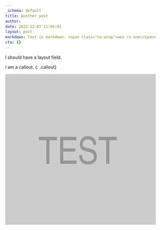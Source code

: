 ```yaml
---
_schema: default
title: Another post
author:
date: 2022-12-07 11:05:01
layout: post
markdown: Text in markdown. <span class="no-wrap">wea re one</span>
cta: {}
---
```

I <span class="big-blue-text">should </span>have a layout field.

I am a callout.
{: .callout}

![](/assets/images/480x480.png)